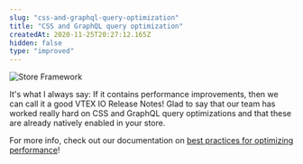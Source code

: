 ```yaml
---
slug: "css-and-graphql-query-optimization"
title: "CSS and GraphQL query optimization"
createdAt: 2020-11-25T20:27:12.165Z
hidden: false
type: "improved"
---
```


![Store Framework](https://img.shields.io/badge/-Store%20Framework-red)

It's what I always say: If it contains performance improvements, then we can call it a good VTEX IO Release Notes! Glad to say that our team has worked really hard on CSS and GraphQL query optimizations and that these are already natively enabled in your store.

For more info, check out our documentation on [best practices for optimizing performance](https://vtex.io/docs/recipes/store-management/best-practices-for-optimizing-performance/)!
